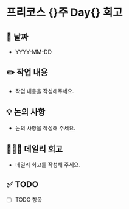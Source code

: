 # 프리코스 {}주 Day{} 회고

## 📅 날짜 
+ YYYY-MM-DD 

## ✏️ 작업 내용
+ 작업 내용을 작성해주세요.

## 💡 논의 사항
+ 논의 사항을 작성해 주세요.

## 🧑🏻‍💻 데일리 회고 
+ 데일리 회고를 작성해 주세요.

## ✅ TODO
- [ ] TODO 항목